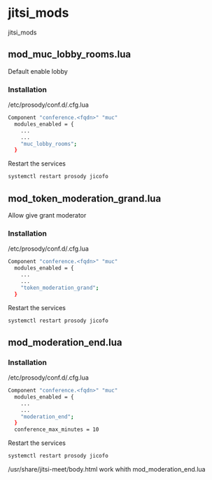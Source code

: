 # jitsi_mods
jitsi_mods


## mod_muc_lobby_rooms.lua
Default enable lobby

### Installation


/etc/prosody/conf.d/<fqdn>.cfg.lua

```bash
Component "conference.<fqdn>" "muc"
  modules_enabled = {
    ...
    ...
    "muc_lobby_rooms";
  }
```
Restart the services

```bash
systemctl restart prosody jicofo
```

## mod_token_moderation_grand.lua
  Allow give grant moderator 
  
### Installation


/etc/prosody/conf.d/<fqdn>.cfg.lua

```bash
Component "conference.<fqdn>" "muc"
  modules_enabled = {
    ...
    ...
    "token_moderation_grand";
  }
```
Restart the services

```bash
systemctl restart prosody jicofo
```

## mod_moderation_end.lua

### Installation


/etc/prosody/conf.d/<fqdn>.cfg.lua

```bash
Component "conference.<fqdn>" "muc"
  modules_enabled = {
    ...
    ...
    "moderation_end";
  }
  conference_max_minutes = 10
```
Restart the services

```bash
systemctl restart prosody jicofo
```
  
/usr/share/jitsi-meet/body.html work whith mod_moderation_end.lua
